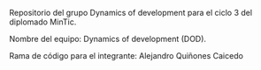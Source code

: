 Repositorio del grupo Dynamics of development para el ciclo 3 del diplomado MinTic.

Nombre del equipo: Dynamics of development (DOD).

Rama de código para el integrante: Alejandro Quiñones Caicedo
    